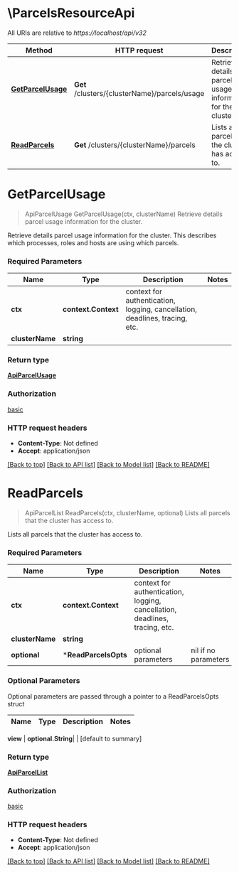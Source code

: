 # \ParcelsResourceApi

All URIs are relative to *https://localhost/api/v32*

Method | HTTP request | Description
------------- | ------------- | -------------
[**GetParcelUsage**](ParcelsResourceApi.md#GetParcelUsage) | **Get** /clusters/{clusterName}/parcels/usage | Retrieve details parcel usage information for the cluster.
[**ReadParcels**](ParcelsResourceApi.md#ReadParcels) | **Get** /clusters/{clusterName}/parcels | Lists all parcels that the cluster has access to.


# **GetParcelUsage**
> ApiParcelUsage GetParcelUsage(ctx, clusterName)
Retrieve details parcel usage information for the cluster.

Retrieve details parcel usage information for the cluster. This describes which processes, roles and hosts are using which parcels.

### Required Parameters

Name | Type | Description  | Notes
------------- | ------------- | ------------- | -------------
 **ctx** | **context.Context** | context for authentication, logging, cancellation, deadlines, tracing, etc.
  **clusterName** | **string**|  | 

### Return type

[**ApiParcelUsage**](ApiParcelUsage.md)

### Authorization

[basic](../README.md#basic)

### HTTP request headers

 - **Content-Type**: Not defined
 - **Accept**: application/json

[[Back to top]](#) [[Back to API list]](../README.md#documentation-for-api-endpoints) [[Back to Model list]](../README.md#documentation-for-models) [[Back to README]](../README.md)

# **ReadParcels**
> ApiParcelList ReadParcels(ctx, clusterName, optional)
Lists all parcels that the cluster has access to.

Lists all parcels that the cluster has access to.

### Required Parameters

Name | Type | Description  | Notes
------------- | ------------- | ------------- | -------------
 **ctx** | **context.Context** | context for authentication, logging, cancellation, deadlines, tracing, etc.
  **clusterName** | **string**|  | 
 **optional** | ***ReadParcelsOpts** | optional parameters | nil if no parameters

### Optional Parameters
Optional parameters are passed through a pointer to a ReadParcelsOpts struct

Name | Type | Description  | Notes
------------- | ------------- | ------------- | -------------

 **view** | **optional.String**|  | [default to summary]

### Return type

[**ApiParcelList**](ApiParcelList.md)

### Authorization

[basic](../README.md#basic)

### HTTP request headers

 - **Content-Type**: Not defined
 - **Accept**: application/json

[[Back to top]](#) [[Back to API list]](../README.md#documentation-for-api-endpoints) [[Back to Model list]](../README.md#documentation-for-models) [[Back to README]](../README.md)

